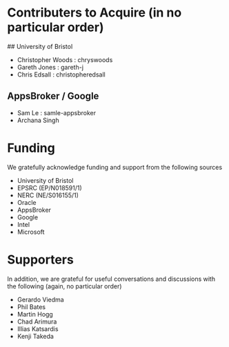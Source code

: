 # Contributers to Acquire (in no particular order)

## University of Bristol

* Christopher Woods : chryswoods
* Gareth Jones : gareth-j
* Chris Edsall : christopheredsall

## AppsBroker / Google

* Sam Le : samle-appsbroker
* Archana Singh 

# Funding

We gratefully acknowledge funding and support from the following sources

* University of Bristol
* EPSRC (EP/N018591/1)
* NERC (NE/S016155/1)
* Oracle
* AppsBroker
* Google
* Intel
* Microsoft

# Supporters

In addition, we are grateful for useful conversations and discussions 
with the following (again, no particular order)

* Gerardo Viedma
* Phil Bates
* Martin Hogg
* Chad Arimura
* Illias Katsardis
* Kenji Takeda
